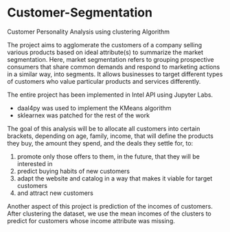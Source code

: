 # Customer-Segmentation
Customer Personality Analysis using clustering Algorithm


The project aims to agglomerate the customers of a company selling various products
based on ideal attribute(s) to summarize the market segmentation. Here, market
segmentation refers to grouping prospective consumers that share common demands and
respond to marketing actions in a similar way, into segments. It allows businesses to
target different types of customers who value particular products and services
differently.

The entire project has been implemented in Intel API using Jupyter Labs. 
- daal4py was used to implement the KMeans algorithm
- sklearnex was patched for the rest of the work

The goal of this analysis will be to allocate all customers into certain
brackets, depending on age, family, income, that will define the products they buy, the
amount they spend, and the deals they settle for, to:
1) promote only those offers to them, in the future, that they will be interested in
2) predict buying habits of new customers
3) adapt the website and catalog in a way that makes it viable for target customers
4) and attract new customers

Another aspect of this project is prediction of the incomes of customers. After clustering 
the dataset, we use the mean incomes of the clusters to predict for customers whose 
income attribute was missing.
